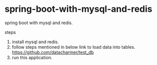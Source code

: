 # spring-boot-with-mysql-and-redis
spring boot with mysql and redis.

steps 

1) install mysql and redis.
2) follow steps mentioned in below link to load data into tables.
   https://github.com/datacharmer/test_db
3) run this application. 
